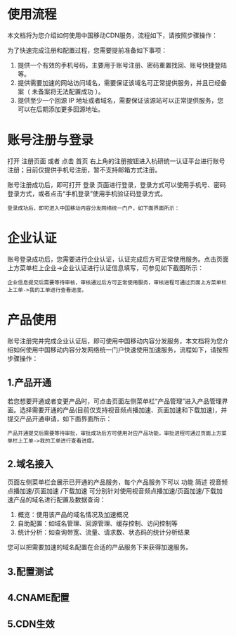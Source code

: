 # 使用流程
本文档将为您介绍如何使用中国移动CDN服务，流程如下，请按照步骤操作：
 
为了快速完成注册和配置过程，您需要提前准备如下事项： 
1. 提供一个有效的手机号码，主要用于账号注册、密码重置找回、账号快捷登陆等。
2. 提供需要加速的网站访问域名，需要保证该域名可正常提供服务，并且已经备案（ 未备案将无法配置成功 ）。
3. 提供至少一个回源 IP 地址或者域名，需要保证该源站可以正常提供服务，您可以在后期添加更多回源地址。

# 账号注册与登录
打开 注册页面 或者 点击 首页 右上角的注册按钮进入杭研统一认证平台进行账号注册；目前仅提供手机号注册，暂不支持邮箱方式注册。
 
 
账号注册成功后，即可打开 登录 页面进行登录，登录方式可以使用手机号、密码登录方式，或者点击“手机登录”使用手机验证码登录方式。
 
	登录成功后，即可进入中国移动内容分发网络统一门户，如下面界面所示：
 

# 企业认证
账号登录成功后，您需要进行企业认证，认证完成后方可正常使用服务。点击页面上方菜单栏上企业->企业认证进行认证信息填写，可参见如下截图所示：
 
	企业信息提交后需要等待审核，审核通过后方可正常使用服务，审核进程可通过页面上方菜单栏上工单->我的工单进行查看进度。
 

# 产品使用
账号注册完并完成企业认证后，即可使用中国移动内容分发服务，本文档将为您介绍如何使用中国移动内容分发网络统一门户快速使用加速服务，流程如下，请按照步骤操作：
 
## 1.产品开通
若您想要开通或者变更产品时，可点击页面左侧菜单栏“产品管理”进入产品管理界面。选择需要开通的产品(目前仅支持视音频点播加速、页面加速和下载加速)，并提交产品开通申请，如下面界面所示：
 
 
	产品开通提交后需要等待审批，审批成功后方可使用对应产品功能，审批进程可通过页面上方菜单栏上工单->我的工单进行查看进度。


## 2.域名接入
页面左侧菜单栏会展示已开通的产品服务，每个产品服务下可以
功能	简述
视音频点播加速/页面加速
/下载加速	可分别针对使用视音频点播加速/页面加速/下载加速产品的域名进行配置及数据查询：
1.	概览：使用该产品的域名情况及加速概况
2.	自助配置：如域名管理、回源管理、缓存控制、访问控制等
3.	统计分析：如查询带宽、流量、请求数、状态码的统计分析结果


您可以把需要加速的域名配置在合适的产品服务下来获得加速服务。
 


## 3.配置测试



## 4.CNAME配置


## 5.CDN生效



